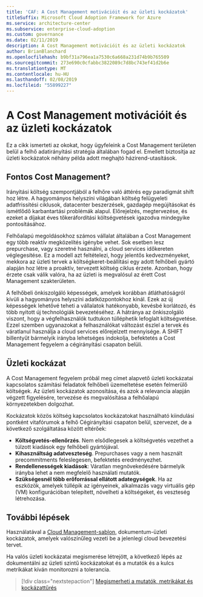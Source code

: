 ```yaml
---
title: 'CAF: A Cost Management motivációit és az üzleti kockázatok'
titleSuffix: Microsoft Cloud Adoption Framework for Azure
ms.service: architecture-center
ms.subservice: enterprise-cloud-adoption
ms.custom: governance
ms.date: 02/11/2019
description: A Cost Management motivációit és az üzleti kockázatok
author: BrianBlanchard
ms.openlocfilehash: b9bf31a796ea1a7530c6a668a231d74b9b765509
ms.sourcegitcommit: 273e690c0cfabbc3822089c7d8bc743ef41d2b6e
ms.translationtype: MT
ms.contentlocale: hu-HU
ms.lasthandoff: 02/08/2019
ms.locfileid: "55899227"
---
```

# <a name="cost-management-motivations-and-business-risks"></a>A Cost Management motivációit és az üzleti kockázatok

Ez a cikk ismerteti az okokat, hogy ügyfeleink a Cost Management területen belül a felhő adatirányítási stratégia általában fogad el. Emellett biztosítja az üzleti kockázatok néhány példa adott meghajtó házirend-utasítások.

<!-- markdownlint-disable MD026 -->

## <a name="is-cost-management-relevant"></a>Fontos Cost Management?

Irányítási költség szempontjából a felhőre való áttérés egy paradigmát shift hoz létre. A hagyományos helyszíni világában költség felügyeleti adatfrissítési ciklusok, datacenter beszerzések, gazdagép megújításokat és ismétlődő karbantartási problémák alapul. Előrejelzés, megtervezése, és ezeket a díjakat éves tőkeráfordítási költségvetések igazodva mindegyike pontosításához.

Felhőalapú megoldásokhoz számos vállalat általában a Cost Management egy több reaktív megközelítés igénybe vehet. Sok esetben lesz prepurchase, vagy szeretné használni, a cloud services időkereten véglegesítése. Ez a modell azt feltételezi, hogy jelentős kedvezményeket, mekkora az üzleti tervek a költségkeret-beállítási egy adott felhőbeli gyártó alapján hoz létre a proaktív, tervezett költség ciklus érzete. Azonban, hogy érzete csak válik valóra, ha az üzleti is megvalósul az érett Cost Management szakterületen.

A felhőbeli önkiszolgáló képességek, amelyek korábban átláthatóságról kívüli a hagyományos helyszíni adatközpontokhoz kínál. Ezek az új képességek lehetővé teheti a vállalatok hatékonyabb, kevésbé korlátozó, és több nyitott új technológiák bevezetéséhez. A hátránya az önkiszolgáló viszont, hogy a végfelhasználók tudtukon túlléphetik lefoglalt költségvetése. Ezzel szemben ugyanazokat a felhasználókat változást észlel a tervek és váratlanul használja a cloud services előrejelzett mennyisége. A SHIFT billentyűt bármelyik irányba lehetséges indokolja, befektetés a Cost Management fegyelem a cégirányítási csapaton belüli.

## <a name="business-risk"></a>Üzleti kockázat

A Cost Management fegyelem próbál meg címet alapvető üzleti kockázatai kapcsolatos számítási feladatok felhőbeli üzemeltetése esetén felmerülő költségek. Az üzleti kockázatok azonosítása, és azok a relevancia alapján végzett figyelésére, tervezése és megvalósítása a felhőalapú környezetekben dolgozhat.

Kockázatok közös költség kapcsolatos kockázatokat használható kiindulási pontként vitafórumok a felhő Cégirányítási csapaton belül, szervezet, de a következő szolgáltatása között eltérőek:

- **Költségvetés-ellenőrzés**. Nem elsődlegesek a költségvetés vezethet a túlzott kiadások egy felhőbeli gyártójával.
- **Kihasználtság adatveszteség**. Prepurchases vagy a nem használt precommitments feleslegesen, befektetés eredményezhet.
- **Rendellenességek kiadások**: Váratlan megnövekedésére bármelyik irányba lehet a nem megfelelő használati mutatók.
- **Szükségesnél több erőforrással ellátott adategységek**. Ha az eszközök, amelyek túllépik az igényeinek, alkalmazás vagy virtuális gép (VM) konfigurációban telepített, növelheti a költségeket, és veszteség létrehozása.

## <a name="next-steps"></a>További lépések

Használatával a [Cloud Management-sablon](./template.md), dokumentum-üzleti kockázatok, amelyek valószínűleg vezeti be a jelenlegi cloud bevezetési tervet.

Ha valós üzleti kockázatai megismerése létrejött, a következő lépés az dokumentálni az üzleti szintű kockázatokat és a mutatók és a kulcs metrikákat kíván monitorozni a tolerancia.

> [!div class="nextstepaction"]
> [Megismerheti a mutatók, metrikákat és kockázattűrés](./metrics-tolerance.md)
